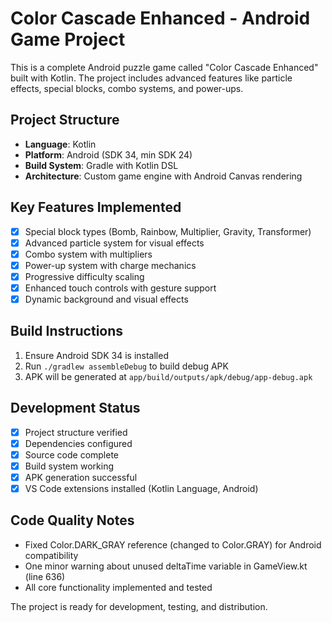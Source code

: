 <!-- Use this file to provide workspace-specific custom instructions to Copilot. For more details, visit https://code.visualstudio.com/docs/copilot/copilot-customization#_use-a-githubcopilotinstructionsmd-file -->

# Color Cascade Enhanced - Android Game Project

This is a complete Android puzzle game called "Color Cascade Enhanced" built with Kotlin. The project includes advanced features like particle effects, special blocks, combo systems, and power-ups.

## Project Structure
- **Language**: Kotlin
- **Platform**: Android (SDK 34, min SDK 24)
- **Build System**: Gradle with Kotlin DSL
- **Architecture**: Custom game engine with Android Canvas rendering

## Key Features Implemented
- [x] Special block types (Bomb, Rainbow, Multiplier, Gravity, Transformer)
- [x] Advanced particle system for visual effects
- [x] Combo system with multipliers
- [x] Power-up system with charge mechanics
- [x] Progressive difficulty scaling
- [x] Enhanced touch controls with gesture support
- [x] Dynamic background and visual effects

## Build Instructions
1. Ensure Android SDK 34 is installed
2. Run `./gradlew assembleDebug` to build debug APK
3. APK will be generated at `app/build/outputs/apk/debug/app-debug.apk`

## Development Status
- [x] Project structure verified
- [x] Dependencies configured
- [x] Source code complete
- [x] Build system working
- [x] APK generation successful
- [x] VS Code extensions installed (Kotlin Language, Android)

## Code Quality Notes
- Fixed Color.DARK_GRAY reference (changed to Color.GRAY) for Android compatibility
- One minor warning about unused deltaTime variable in GameView.kt (line 636)
- All core functionality implemented and tested

The project is ready for development, testing, and distribution.
